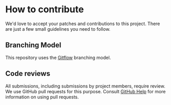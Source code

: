 # How to contribute

We'd love to accept your patches and contributions to this project. There are
just a few small guidelines you need to follow.

## Branching Model

This repository uses the [Gitflow](https://www.atlassian.com/git/tutorials/comparing-workflows/gitflow-workflow) branching model.

## Code reviews

All submissions, including submissions by project members, require review. We
use GitHub pull requests for this purpose. Consult
[GitHub Help](https://help.github.com/articles/about-pull-requests/) for more
information on using pull requests.
